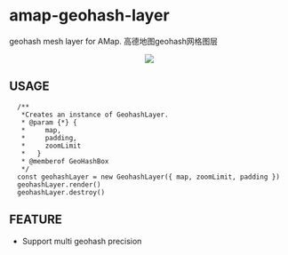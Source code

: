 # amap-geohash-layer
geohash mesh layer for AMap. 高德地图geohash网格图层

<p align="center"><img src="https://github.com/haowen737/amap-geohash-layer/blob/master/docs/example.jpeg?raw=true"></p>

## USAGE

```
  /**
   *Creates an instance of GeohashLayer.
   * @param {*} {
   *     map,
   *     padding,
   *     zoomLimit
   *   }
   * @memberof GeoHashBox
   */
  const geohashLayer = new GeohashLayer({ map, zoomLimit, padding })
  geohashLayer.render()
  geohashLayer.destroy()
```

## FEATURE

- Support multi geohash precision

